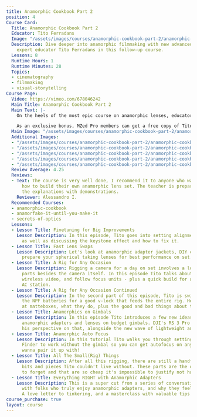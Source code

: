 ```yaml
---
title: Anamorphic Cookbook Part 2
position: 4
Course Card:
  Title: Anamorphic Cookbook Part 2
  Educator: Tito Ferradans
  Image: "/assets/images/courses/anamorphic-cookbook-part-2/anamorphic-cookbook-part-2.jpg"
  Description: Dive deeper into anamorphic filmmaking with new advanced lessons from
    expert educator Tito Ferradans in this follow-up course.
  Lessons: 8
  Runtime Hours: 1
  Runtime Minutes: 28
  Topics:
  - cinematography
  - filmmaking
  - visual-storytelling
Course Page:
  Video: https://vimeo.com/678046242
  Main Title: Anamorphic Cookbook Part 2
  Main Text: |-
    On the heels of the most epic course on anamorphic lenses, educator Tito Ferradans is back with brand new lessons in Anamorphic Cookbook Part 2.

    As an exclusive bonus, MZed Pro members can get a free copy of Tito Ferradans' "Anamorphic on a Budget" ebook with Member Discounts.
  Main Image: "/assets/images/courses/anamorphic-cookbook-part-2/anamorphic-cookbook-part-2-1.jpg"
  Additional Images:
  - "/assets/images/courses/anamorphic-cookbook-part-2/anamorphic-cookbook-part-2-2.jpg"
  - "/assets/images/courses/anamorphic-cookbook-part-2/anamorphic-cookbook-part-2-3.jpg"
  - "/assets/images/courses/anamorphic-cookbook-part-2/anamorphic-cookbook-part-2-4.jpg"
  - "/assets/images/courses/anamorphic-cookbook-part-2/anamorphic-cookbook-part-2-5.jpg"
  - "/assets/images/courses/anamorphic-cookbook-part-2/anamorphic-cookbook-part-2-6.jpg"
  Review Average: 4.25
  Reviews:
  - Text: The course is very well done, I recommend it to anyone who wants to learn
      how to build their own anamorphic lens set. The teacher is prepared and supports
      the explanations with demonstrations.
    Reviewer: Alessandro I.
  Recommended Courses:
  - anamorphic-cookbook
  - anamorfake-it-until-you-make-it
  - secrets-of-optics
  Lessons:
  - Lesson Title: Finetuning for Big Improvements
    Lesson Description: In this episode, Tito goes into setting alignment for good,
      as well as discussing the keystone effect and how to fix it.
  - Lesson Title: Fast Lens Swaps
    Lesson Description: Let's look at anamorphic adapter jackets, DIY clamps, and
      prepare your spherical taking lenses for best performance on set.
  - Lesson Title: A Rig for Any Occasion
    Lesson Description: Rigging a camera for a day on set involves a lot of extra
      parts besides the camera itself. In this episode Tito talks about monitors,
      wireless video, and follow focus units - plus a quick build for a remote 1st
      AC station.
  - Lesson Title: A Rig for Any Occasion Continued
    Lesson Description: In the second part of this episode, Tito is switching all
      the NPF batteries for a good v-lock that feeds the entire rig. He's also looking
      at matteboxes, what they do, plus the good and bad things about them.
  - Lesson Title: Anamorphics on Gimbals
    Lesson Description: In this episode Tito introduces a few new ideas about using
      anamorphic adapters and lenses on budget gimbals. DJI's RS 3 Pro has changed
      his perspective on that, alongside the new wave of lightweight anamorphics
  - Lesson Title: Anamorphic Auto Focus
    Lesson Description: In this tutorial Tito walks you through setting up DJI's Range
      Finder to work without the gimbal so you can get autofocus on any lens you might
      wanna pair it up with!
  - Lesson Title: All The Small(Rig) Things
    Lesson Description: After all this rigging, there are still a handful of small
      bits and pieces Tito couldn't live without. These parts are the ones we tend
      to forget and that are so cheap it's impossible to justify not having them.
  - Lesson Title: Everything RIGHT with Anamorphic Adapters
    Lesson Description: This is a super cut from a series of conversations Tito had
      with folks who truly enjoy anamorphic adapters, and why they feel that way!
      A love letter to tinkering, and a masterclass with valuable tips and tricks.
course_purchase: true
layout: course
---
```


